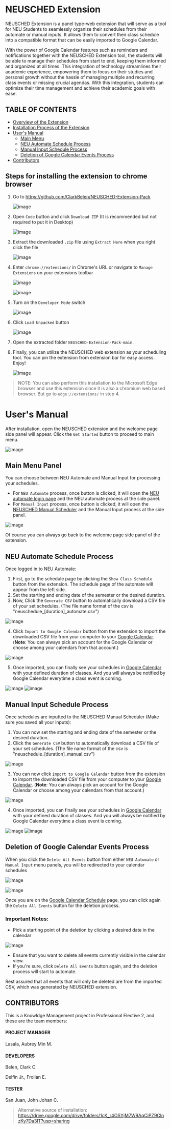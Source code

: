 # NEUSCHED Extension
NEUSCHED Extension is a panel type-web extension that will serve as a tool for NEU Students to seamlessly organize their schedules from their automate or manual inputs. It allows them to convert their class schedule into a compatible format that can be easily imported to Google Calendar. 

With the power of Google Calendar features such as reminders and notifications together with the NEUSCHED Extension tool, the students will be able to manage their schedules from start to end, keeping them informed and organized at all times. This integration of technology streamlines their academic experience, empowering them to focus on their studies and personal growth without the hassle of managing multiple and recurring class events or missing crucial agendas. With this integration, students can optimize their time management and achieve their academic goals with ease.

## TABLE OF CONTENTS
- [Overview of the Extension](https://github.com/ClarkBelen/NEUSCHED-Extension-Pack/blob/main/README.md#neusched-extension)
- [Installation Process of the Extension](https://github.com/ClarkBelen/NEUSCHED-Extension-Pack/blob/main/README.md#steps-for-installing-the-extension-to-chrome-browser)
- [User's Manual](https://github.com/ClarkBelen/NEUSCHED-Extension-Pack/blob/main/README.md#users-manual) 
  - [Main Menu](https://github.com/ClarkBelen/NEUSCHED-Extension-Pack/blob/main/README.md#main-menu-panel)
  - [NEU Automate Schedule Process](https://github.com/ClarkBelen/NEUSCHED-Extension-Pack/blob/main/README.md#neu-automate-schedule-process)
  - [Manual Input Schedule Process](https://github.com/ClarkBelen/NEUSCHED-Extension-Pack/blob/main/README.md#manual-input-schedule-process)
  - [Deletion of Google Calendar Events Process](https://github.com/ClarkBelen/NEUSCHED-Extension-Pack/blob/main/README.md#deletion-of-google-calendar-events-process)
- [Contributors](https://github.com/ClarkBelen/NEUSCHED-Extension-Pack/blob/main/README.md#contributors)

## Steps for installing the extension to chrome browser
1. Go to https://github.com/ClarkBelen/NEUSCHED-Extension-Pack

      ![image](https://github.com/ClarkBelen/NEUSCHED-Extension-Pack/assets/142368338/06c429f9-9341-424d-a673-f4bf54988435)

2. Open `Code` button and click `Download ZIP` (It is recommended but not required to put it in Desktop)

      ![image](https://github.com/ClarkBelen/NEUSCHED-Extension-Pack/assets/142368338/1b21e369-d426-4799-ac98-8acba8f3cdab)

3. Extract the downloaded `.zip` file using `Extract Here` when you right click the file

      ![image](https://github.com/ClarkBelen/NEUSCHED-Extension-Pack/assets/142368338/a997087e-efe3-43a8-9e80-631bc7bb5a78)

4. Enter `chrome://extensions/` in Chrome's URL or navigate to `Manage Extensions` on your extensions toolbar

      ![image](https://github.com/ClarkBelen/NEUSCHED-Extension-Pack/assets/142368338/5cb658f4-9cc5-4e8e-b7c0-5f64e298a4e7)
      
      ![image](https://github.com/ClarkBelen/NEUSCHED-Extension-Pack/assets/142368338/fc7de0f7-432a-4cea-a6ec-b52c1e634a6a)

5. Turn on the `Developer Mode` switch

      ![image](https://github.com/ClarkBelen/NEUSCHED-Extension-Pack/assets/142368338/826c1f81-3ce3-4231-91d4-6ef33645e799)

6. Click `Load Unpacked` button

      ![image](https://github.com/ClarkBelen/NEUSCHED-Extension-Pack/assets/142368338/b38aad2b-e698-48e3-8d15-7227798082dc)

7. Open the extracted folder `NEUSCHED-Extension-Pack-main`.

8. Finally, you can utilize the NEUSCHED web extension as your scheduling tool. You can pin the extension from extension bar for easy access. Enjoy! 

    ![image](https://github.com/ClarkBelen/NEUSCHED-Extension-Pack/assets/142368338/31006548-3e0c-4b1b-b6eb-7735b5765d27)

> NOTE: You can also perform this installation to the Microsoft Edge browser and use this extension since it is also a chromium web based browser. But go to `edge://extensions/` in step 4.

# User's Manual
After installation, open the NEUSCHED extension and the welcome page side panel will appear. 
Click the `Get Started` button to proceed to main menu.

![image](https://github.com/ClarkBelen/NEUSCHED-Extension-Pack/assets/142368338/ba2eac0b-f1a1-468e-9100-0c702160064b)

## Main Menu Panel 
You can choose between NEU Automate and Manual Input for processing your schedules.

- For `NEU Automate` process, once button is clicked, it will open the [NEU automate login page](https://neu.edu.ph/neu.edu.ph/) and the NEU automate process at the side panel.
- For `Manual Input` process, once button is clicked, it will open the [NEUSCHED Manual Scheduler](https://froilandelfinjr.github.io/manual_input/) and the Manual Input process at the side panel.
  
![image](https://github.com/ClarkBelen/NEUSCHED-Extension-Pack/assets/142368338/04d749fa-dde1-4a7e-b244-85ffa490b8f1)

Of course you can always go back to the welcome page side panel of the extension.

## NEU Automate Schedule Process 
Once logged in to NEU Automate:
1. First, go to the schedule page by clicking the `Show Class Schedule` button from the extension. The schedule page of the automate will appear from the left side.
2. Set the starting and ending date of the semester or the desired duration.
3. Now, Click the `Generate CSV` button to automatically download a CSV file of your set schedules. (The file name format of the csv is "neuschedule_[duration]_automate.csv")

![image](https://github.com/ClarkBelen/NEUSCHED-Extension-Pack/assets/142368338/7a518f59-9f55-4497-aba3-4649f1ba15bc)

4. Click `Import to Google Calendar` button from the extension to import the downloaded CSV file from your computer to your [Google Calendar](https://calendar.google.com/calendar/u/0/r/settings/export). (**Note**: You can always pick an account for the Google Calendar or choose among your calendars from that account.)

![image](https://github.com/ClarkBelen/NEUSCHED-Extension-Pack/assets/142368338/c9a2aaec-1c18-495c-ba50-37d308eeea19)

5. Once imported, you can finally see your schedules in [Google Calendar](https://calendar.google.com/calendar/) with your defined duration of classes. And you will always be notified by Google Calendar everytime a class event is coming.   

![image](https://github.com/ClarkBelen/NEUSCHED-Extension-Pack/assets/142368338/1601f5dd-9645-483c-9649-7224d5e0d0f5)  ![image](https://github.com/ClarkBelen/NEUSCHED-Extension-Pack/assets/142368338/e3c2484f-0b65-45ad-9878-579a7982001c)


## Manual Input Schedule Process
Once schedules are inputted to the NEUSCHED Manual Scheduler (Make sure you saved all your inputs):
1. You can now set the starting and ending date of the semester or the desired duration.
2. Click the `Generate CSV` button to automatically download a CSV file of your set schedules. (The file name format of the csv is "neuschedule_[duration]_manual.csv")

![image](https://github.com/ClarkBelen/NEUSCHED-Extension-Pack/assets/142368338/2d2bdbac-9c1e-460b-9c93-684ef69be9a9)

3. You can now click `Import to Google Calendar` button from the extension to import the downloaded CSV file from your computer to your [Google Calendar](https://calendar.google.com/calendar/u/0/r/settings/export). (**Note**: You can always pick an account for the Google Calendar or choose among your calendars from that account.)

![image](https://github.com/ClarkBelen/NEUSCHED-Extension-Pack/assets/142368338/c9a2aaec-1c18-495c-ba50-37d308eeea19)

4. Once imported, you can finally see your schedules in [Google Calendar](https://calendar.google.com/calendar/) with your defined duration of classes. And you will always be notified by Google Calendar everytime a class event is coming. 

![image](https://github.com/ClarkBelen/NEUSCHED-Extension-Pack/assets/142368338/1601f5dd-9645-483c-9649-7224d5e0d0f5)  ![image](https://github.com/ClarkBelen/NEUSCHED-Extension-Pack/assets/142368338/e3c2484f-0b65-45ad-9878-579a7982001c)


## Deletion of Google Calendar Events Process
When you click the `Delete All Events` button from either `NEU Automate` or `Manual Input` menu panels, you will be redirected to your calendar schedules 

![image](https://github.com/ClarkBelen/NEUSCHED-Extension-Pack/assets/142368338/8a7483ca-304a-4bd6-9db2-58493b5a3993)

![image](https://github.com/ClarkBelen/NEUSCHED-Extension-Pack/assets/142368338/34f51937-cf84-4e6b-91c2-87059298316b)

Once you are on the [Google Calendar Schedule](https://calendar.google.com/calendar/u/0/r/agenda) page, you can click again the `Delete All Events` button for the deletion process.

### Important Notes: 
- Pick a starting point of the deletion by clicking a desired date in the calendar

![image](https://github.com/ClarkBelen/NEUSCHED-Extension-Pack/assets/142368338/46423e78-9fec-4bbc-a046-e0d3c84bb635)

- Ensure that you want to delete all events currently visible in the calendar view.
- If you're sure, click `Delete All Events` button again, and the deletion process will start to automate.

Rest assured that all events that will only be deleted are from the imported CSV, which was generated by NEUSCHED extension. 


## CONTRIBUTORS
This is a Knowldge Management project in Professional Elective 2, and these are the team members:

#### **PROJECT MANAGER**

Lasala, Aubrey Min M.

#### **DEVELOPERS**

Belen, Clark C. 

Delfin Jr., Froilan E.

#### **TESTER**

San Juan, John Johan C.


> Alternative source of installation: https://drive.google.com/drive/folders/1cK_r4OSYjM7W9AqCiPZ9ClnzKy7Da3IT?usp=sharing
